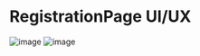 # RegistrationPage UI/UX

![image](https://user-images.githubusercontent.com/61906391/101993416-4c916200-3cdc-11eb-8c77-57f2009f913e.png)
![image](https://user-images.githubusercontent.com/61906391/101993421-561aca00-3cdc-11eb-8ce3-ab9914c21ff6.png)

